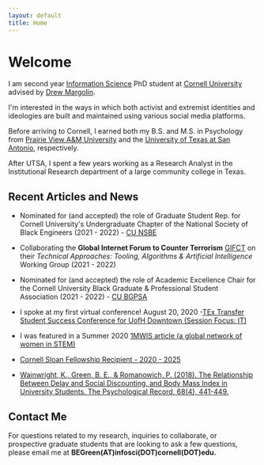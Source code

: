 ```yaml
---
layout: default
title: Home
---
```


# Welcome


I am second year [Information Science](http://infosci.cornell.edu/) PhD student at [Cornell University](https://www.cornell.edu/) advised by [Drew Margolin](https://www.communication.cals.cornell.edu/people/drew-margolin/).

I'm interested in the ways in which both activist and extremist identities and ideologies are built and maintained using various social media platforms. 

Before arriving to Cornell, I earned both my B.S. and M.S. in Psychology from [Prairie View A&M University](https://www.pvamu.edu/cojjp/departments/psychology/) and the [University of Texas at San Antonio](https://hcap.utsa.edu/psychology/), respectively. 

After UTSA, I spent a few years working as a Research Analyst in the Institutional Research department of a large community college in Texas. 




## Recent Articles and News

* Nominated for (and accepted) the role of Graduate Student Rep. for Cornell University's Undergraduate Chapter of the National Society of Black Engineers (2021 - 2022) - [CU NSBE](https://cornellnsbe.weebly.com/)

* Collaborating the **Global Internet Forum to Counter Terrorism** [GIFCT](https://gifct.org/) on their *Technical Approaches: Tooling, Algorithms & Artificial Intelligence* Working Group (2021 - 2022) 

* Nominated for (and accepted) the role of Academic Excellence Chair for the Cornell University Black Graduate & Professional Student Association (2021 - 2022) - [CU BGPSA](https://gradschool.cornell.edu/diversity-inclusion/student-organizations/)

* I spoke at my first virtual conference! August 20, 2020 -[TEx Transfer Student Success Conference for UofH Downtown (Session Focus: IT)](https://www.uhd.edu/transferstudents/accelerated-transfer-academy/Pages/default.aspx)

* I was featured in a Summer 2020 [1MWIS article (a global network of women in STEM)](https://www.1mwis.com/profiles/breanna-green)

* [Cornell Sloan Fellowship Recipient - 2020 - 2025](https://www.engineering.cornell.edu/engdiversity/current-students/graduate-students/diversity-fellowship-programs)

* [Wainwright, K., Green, B. E., & Romanowich, P. (2018). The Relationship Between Delay and Social Discounting, and Body Mass Index in    University Students. The Psychological Record, 68(4), 441-449.](https://www.researchgate.net/publication/325241458_The_Relationship_Between_Delay_and_Social_Discounting_and_Body_Mass_Index_in_University_Students)


## Contact Me
For questions related to my research, inquiries to collaborate, or prospective graduate students that are looking to ask a few questions, please email me at __BEGreen(AT)infosci(DOT)cornell(DOT)edu.__
